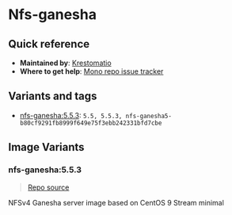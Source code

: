 # Nfs-ganesha
## Quick reference
- **Maintained by**:
[Krestomatio](https://krestomatio.com)
- **Where to get help**:
[Mono repo issue tracker](https://github.com/krestomatio/container_builder/issues)

## Variants and tags
- [nfs-ganesha:5.5.3](#nfs-ganesha553): `5.5, 5.5.3, nfs-ganesha5-b80cf9291fb8999f649e75f3ebb242331bfd7cbe`


## Image Variants
### nfs-ganesha:5.5.3
> [Repo source](https://github.com/krestomatio/container_builder/tree/master/nfs-ganesha/nfs-ganesha5)

NFSv4 Ganesha server image based on CentOS 9 Stream minimal

